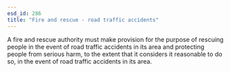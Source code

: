 ```yaml
---
esd_id: 286
title: "Fire and rescue - road traffic accidents"
---
```


A fire and rescue authority must make provision for the purpose of  rescuing people in the event of road traffic accidents in its area and  protecting people from serious harm, to the extent that it considers it reasonable to do so, in the event of road traffic accidents in its area.

